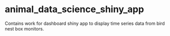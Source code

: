 # animal_data_science_shiny_app
Contains work for dashboard shiny app to display time series data from bird nest box monitors.
